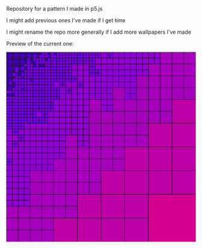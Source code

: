 Repository for a pattern I made in p5.js

I might add previous ones I've made if I get time

I might rename the repo more generally if I add more wallpapers I've made

Preview of the current one:

![](pattern.png)
